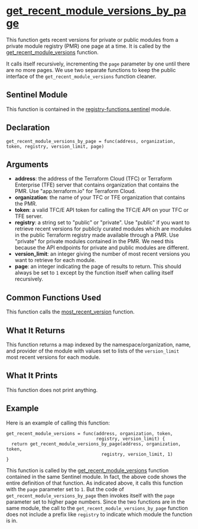 # [get_recent_module_versions_by_page](../registry-functions.sentinel#L26)
This function gets recent versions for private or public modules from a private module registry (PMR) one page at a time. It is called by the [get_recent_module_versions](./get_recent_module_versions.md) function.

It calls itself recursively, incrementing the `page` parameter by one until there are no more pages. We use two separate functions to keep the public interface of the `get_recent_module_versions` function cleaner.

## Sentinel Module
This function is contained in the [registry-functions.sentinel](../registry-functions.sentinel) module.

## Declaration
`get_recent_module_versions_by_page = func(address, organization, token,
                                           registry, version_limit, page)`

## Arguments
* **address**: the address of the Terraform Cloud (TFC) or Terraform Enterprise (TFE) server that contains organization that contains the PMR. Use "app.terraform.io" for Terraform Cloud.
* **organization**: the name of your TFC or TFE organization that contains the PMR.
* **token**: a valid TFC/E API token for calling the TFC/E API on your TFC or TFE server.
* **registry**: a string set to "public" or "private". Use "public" if you want to retrieve recent versions for publicly curated modules which are modules in the public Terraform registry made available through a PMR. Use "private" for private modules contained in the PMR. We need this because the API endpoints for private and public modules are different.
* **version_limit**: an integer giving the number of most recent versions you want to retrieve for each module.
* **page**: an integer indicating the page of results to return.  This should always be set to `1` except by the function itself when calling itself recursively.

## Common Functions Used
This function calls the [most_recent_version](./most_recent_version.md) function.

## What It Returns
This function returns a map indexed by the namespace/organization, name, and provider of the module with values set to lists of the `version_limit` most recent versions for each module.

## What It Prints
This function does not print anything.

## Example
Here is an example of calling this function:
```
get_recent_module_versions = func(address, organization, token,
                                  registry, version_limit) {
  return get_recent_module_versions_by_page(address, organization, token,
                                    registry, version_limit, 1)
}
```

This function is called by the [get_recent_module_versions](./get_recent_module_versions.md) function contained in the same Sentinel module. In fact, the above code shows the entire definition of that function. As indicated above, it calls this function with the `page` parameter set to `1`. But the code of `get_recent_module_versions_by_page` then invokes itself with the `page` parameter set to higher page numbers. Since the two functions are in the same module, the call to the `get_recent_module_versions_by_page` function does not include a prefix like `registry` to indicate which module the function is in.
